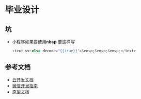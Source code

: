 # 毕业设计

## 坑

- 小程序如果要使用**nbsp** 要这样写
  ```javaScript
  <text wx:else decode="{{true}}">&emsp;&emsp;&emsp;</text>
  ```

## 参考文档

- [云开发文档](https://developers.weixin.qq.com/miniprogram/dev/wxcloud/basis/getting-started.html)
- [微信开发指南](https://developers.weixin.qq.com/miniprogram/dev/framework/)
- [原型文档](https://www.xiaopiu.com/h5/byId?type=project&id=5e1ecc12e8fa3c2d47ece551)
